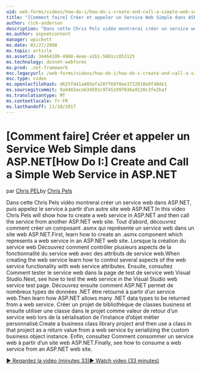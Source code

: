 ```yaml
---
uid: web-forms/videos/how-do-i/how-do-i-create-and-call-a-simple-web-service-in-aspnet
title: "[Comment faire] Créer et appeler un Service Web Simple dans ASP.NET | Documents Microsoft"
author: rick-anderson
description: "Dans cette Chris Pels vidéo montrerai créer un service web dans ASP.NET, puis appelez le service à partir d’un autre site web ASP.NET. Tout d’abord, apprendre à créer..."
ms.author: aspnetcontent
manager: wpickett
ms.date: 03/27/2008
ms.topic: article
ms.assetid: 34464109-4968-4eee-a1b1-5601cc853125
ms.technology: dotnet-webforms
ms.prod: .net-framework
msc.legacyurl: /web-forms/videos/how-do-i/how-do-i-create-and-call-a-simple-web-service-in-aspnet
msc.type: video
ms.openlocfilehash: d625fd41a405efa207f69f8ee3722810e0fd8de1
ms.sourcegitcommit: 9a9483aceb34591c97451997036a9120c3fe2baf
ms.translationtype: MT
ms.contentlocale: fr-FR
ms.lasthandoff: 11/10/2017
---
```

<a name="how-do-i-create-and-call-a-simple-web-service-in-aspnet"></a><span data-ttu-id="d59fa-104">[Comment faire] Créer et appeler un Service Web Simple dans ASP.NET</span><span class="sxs-lookup"><span data-stu-id="d59fa-104">[How Do I:] Create and Call a Simple Web Service in ASP.NET</span></span>
====================
<span data-ttu-id="d59fa-105">par [Chris PEL](https://twitter.com/chrispels)</span><span class="sxs-lookup"><span data-stu-id="d59fa-105">by [Chris Pels](https://twitter.com/chrispels)</span></span>

<span data-ttu-id="d59fa-106">Dans cette Chris Pels vidéo montrerai créer un service web dans ASP.NET, puis appelez le service à partir d’un autre site web ASP.NET.</span><span class="sxs-lookup"><span data-stu-id="d59fa-106">In this video Chris Pels will show how to create a web service in ASP.NET and then call the service from another ASP.NET web site.</span></span> <span data-ttu-id="d59fa-107">Tout d’abord, découvrez comment créer un composant .asmx qui représente un service web dans un site web ASP.NET.</span><span class="sxs-lookup"><span data-stu-id="d59fa-107">First, learn how to create an .asmx component which represents a web service in an ASP.NET web site.</span></span> <span data-ttu-id="d59fa-108">Lorsque la création du service web Découvrez comment contrôler plusieurs aspects de la fonctionnalité du service web avec des attributs de service web.</span><span class="sxs-lookup"><span data-stu-id="d59fa-108">When creating the web service learn how to control several aspects of the web service functionality with web service attributes.</span></span> <span data-ttu-id="d59fa-109">Ensuite, consultez Comment tester le service web dans la page de test de service web Visual Studio.</span><span class="sxs-lookup"><span data-stu-id="d59fa-109">Next, see how to test the web service in the Visual Studio web service test page.</span></span> <span data-ttu-id="d59fa-110">Découvrez ensuite comment ASP.NET permet de nombreux types de données .NET être retourné à partir d’un service web.</span><span class="sxs-lookup"><span data-stu-id="d59fa-110">Then learn how ASP.NET allows many .NET data types to be returned from a web service.</span></span> <span data-ttu-id="d59fa-111">Créer un projet de bibliothèque de classes business et ensuite utiliser une classe dans le projet comme valeur de retour d’un service web lors de la sérialisation de l’instance d’objet métier personnalisé.</span><span class="sxs-lookup"><span data-stu-id="d59fa-111">Create a business class library project and then use a class in that project as a return value from a web service by serializing the custom business object instance.</span></span> <span data-ttu-id="d59fa-112">Enfin, consultez Comment consommer un service web à partir d’un site web ASP.NET.</span><span class="sxs-lookup"><span data-stu-id="d59fa-112">Finally, see how to consume a web service from an ASP.NET web site.</span></span>

[<span data-ttu-id="d59fa-113">&#9654; Regardez la vidéo (minutes 33)</span><span class="sxs-lookup"><span data-stu-id="d59fa-113">&#9654; Watch video (33 minutes)</span></span>](https://channel9.msdn.com/Blogs/ASP-NET-Site-Videos/how-do-i-create-and-call-a-simple-web-service-in-aspnet)
